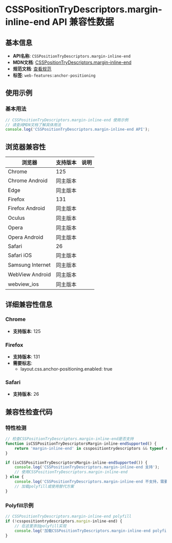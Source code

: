 # CSSPositionTryDescriptors.margin-inline-end API 兼容性数据

## 基本信息

- **API名称**: `CSSPositionTryDescriptors.margin-inline-end`
- **MDN文档**: [CSSPositionTryDescriptors.margin-inline-end](https://developer.mozilla.org/docs/Web/API/CSSPositionTryDescriptors#instance_properties)
- **规范文档**: [查看规范](https://drafts.csswg.org/css-anchor-position-1/#dom-csspositiontrydescriptors-margin-inline-end)
- **标签**: `web-features:anchor-positioning`

## 使用示例

### 基本用法

```javascript
// CSSPositionTryDescriptors.margin-inline-end 使用示例
// 请查阅MDN文档了解具体用法
console.log('CSSPositionTryDescriptors.margin-inline-end API');
```

## 浏览器兼容性

| 浏览器 | 支持版本 | 说明 |
|--------|----------|------|
| Chrome | 125 |  |
| Chrome Android | 同主版本 |  |
| Edge | 同主版本 |  |
| Firefox | 131 |  |
| Firefox Android | 同主版本 |  |
| Oculus | 同主版本 |  |
| Opera | 同主版本 |  |
| Opera Android | 同主版本 |  |
| Safari | 26 |  |
| Safari iOS | 同主版本 |  |
| Samsung Internet | 同主版本 |  |
| WebView Android | 同主版本 |  |
| webview_ios | 同主版本 |  |

## 详细兼容性信息

### Chrome

- **支持版本**: 125

### Firefox

- **支持版本**: 131
- **需要标志**: 
  - layout.css.anchor-positioning.enabled: true

### Safari

- **支持版本**: 26

## 兼容性检查代码

### 特性检测

```javascript
// 检查CSSPositionTryDescriptors.margin-inline-end是否支持
function isCSSPositionTryDescriptorsMargin-inline-endSupported() {
    return 'margin-inline-end' in csspositiontrydescriptors && typeof csspositiontrydescriptors.margin-inline-end === 'function';
}

if (isCSSPositionTryDescriptorsMargin-inline-endSupported()) {
    console.log('CSSPositionTryDescriptors.margin-inline-end 支持');
    // 使用CSSPositionTryDescriptors.margin-inline-end
} else {
    console.log('CSSPositionTryDescriptors.margin-inline-end 不支持，需要polyfill');
    // 加载polyfill或使用替代方案
}
```

### Polyfill示例

```javascript
// CSSPositionTryDescriptors.margin-inline-end polyfill
if (!csspositiontrydescriptors.margin-inline-end) {
    // 在这里添加polyfill实现
    console.log('加载CSSPositionTryDescriptors.margin-inline-end polyfill');
}
```

